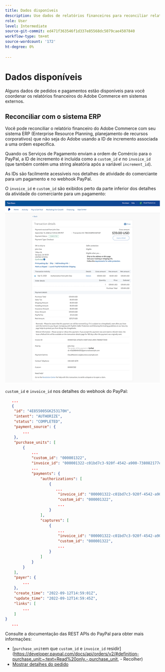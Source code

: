 ```yaml
---
title: Dados disponíveis
description: Use dados de relatórios financeiros para reconciliar relatórios com sistemas não comerciais.
role: User
level: Intermediate
source-git-commit: ed471f363546f1d337e85568dc5079cae4507840
workflow-type: tm+mt
source-wordcount: '172'
ht-degree: 0%

---
```


# Dados disponíveis

Alguns dados de pedidos e pagamentos estão disponíveis para você coordenar os relatórios financeiros do Adobe Commerce em sistemas externos.

## Reconciliar com o sistema ERP

Você pode reconciliar o relatório financeiro do Adobe Commerce com seu sistema ERP (Enterprise Resource Planning, planejamento de recursos corporativos) que não seja do Adobe usando a ID de incremento associada a uma ordem específica.

Quando os Serviços de Pagamento enviam a ordem de Comércio para o PayPal, a ID de incremento é incluída como a `custom_id` _e_ no `invoice_id` (que também contém uma string aleatória após a variável `increment_id`).

As IDs são facilmente acessíveis nos detalhes de atividade do comerciante para um pagamento e no webhook PayPal.

O `invoice_id` e `custom_id` são exibidos perto da parte inferior dos detalhes da atividade do comerciante para um pagamento:

![`custom_id` em detalhes de atividade comercial](assets/merchant-activity-ids.png)

`custom_id` e `invoice_id` nos detalhes do webhook do PayPal:

```json
   ...
   {
    "id": "4E855005GK253170H",
    "intent": "AUTHORIZE",
    "status": "COMPLETED",
    "payment_source": {
        ...
    },
    "purchase_units": [
        {
            ...
            "custom_id": "000001322",
            "invoice_id": "000001322-c01bd7c3-920f-4542-a900-738082177e92",
            ...
            "payments": {
                "authorizations": [
                    {
                       ...
                        "invoice_id": "000001322-c01bd7c3-920f-4542-a900-738082177e92",
                        "custom_id": "000001322",
                        ...
                    }
                ],
                "captures": [
                    {
                        ...
                        "invoice_id": "000001322-c01bd7c3-920f-4542-a900-738082177e92",
                        "custom_id": "000001322",
                        ...
                    }
                ]
            }
        }
    ],
    "payer": {
        ...
    },
    "create_time": "2022-09-12T14:59:01Z",
    "update_time": "2022-09-12T14:59:45Z",
    "links": [
        ...
    ]
}
   ...
```

Consulte a documentação das REST APIs do PayPal para obter mais informações:

* [`purchase_unit`em que `custom_id` e `invoice_id` residir](https://developer.paypal.com/docs/api/orders/v2/#definition-purchase_unit:~:text=Read%20only.-,purchase_unit, - Recolher)
* [Mostrar detalhes do pedido](https://developer.paypal.com/docs/api/orders/v2/#orders_get)
